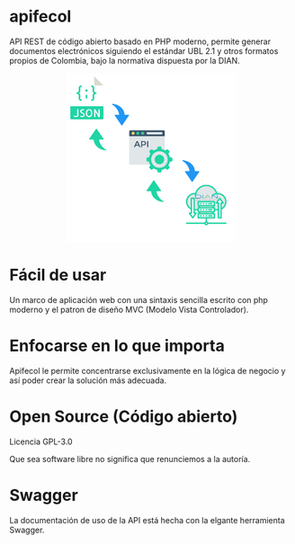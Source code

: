 # apifecol 
API REST de código abierto basado en PHP moderno, permite generar documentos electrónicos siguiendo el estándar UBL 2.1 y otros formatos propios de Colombia, bajo la normativa dispuesta por la DIAN.

<div align="center">
    <img width="300" height="300"src="https://raw.githubusercontent.com/juanbautista0/apifecol/main/Public/img/banner.png" alt="Apifecol"/>
</div>

# Fácil de usar
Un marco de aplicación web con una sintaxis sencilla escrito con php moderno y el patron de diseño MVC (Modelo Vista Controlador).

# Enfocarse en lo que importa
Apifecol le permite concentrarse exclusivamente en la lógica de negocio y así poder crear la solución más adecuada.

# Open Source (Código abierto)
Licencia GPL-3.0

Que sea software libre no significa que renunciemos a la autoría.

# Swagger 
La documentación de uso de la API está hecha con la elgante herramienta Swagger.
